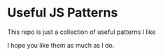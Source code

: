 # Useful JS Patterns
This repo is just a collection of useful patterns I like

I hope you like them as much as I do.
